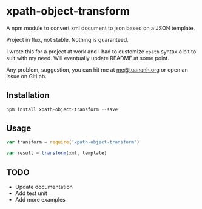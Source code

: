 xpath-object-transform
======

A npm module to convert xml document to json based on a JSON template.

Project in flux, not stable. Nothing is guaranteed.

I wrote this for a project at work and I had to customize `xpath` syntax a bit to suit with my need. Will eventually update README at some point.

Any problem, suggestion, you can hit me at me@tuananh.org or open an issue on GitLab.

Installation
-----

```js
npm install xpath-object-transform --save
```

Usage
-----

```js
var transform = require('xpath-object-transform')

var result = transform(xml, template)
```

TODO
-----

* Update documentation
* Add test unit
* Add more examples
